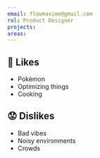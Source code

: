 ```yaml
---
email: flowmaxime@gmail.com
rol: Product Designer
projects:
areas:
---
```

## 🙂 Likes

- Pokémon
- Optimizing things
- Cooking

## 😟 Dislikes

- Bad vibes
- Noisy environments
- Crowds